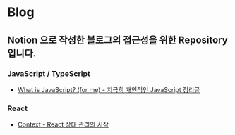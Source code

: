 # Blog

## Notion 으로 작성한 블로그의 접근성을 위한 Repository 입니다.

### JavaScript / TypeScript
- [What is JavaScript? (for me) - 지극히 개인적인 JavaScript 정리글](https://www.notion.so/What-is-JavaScript-for-me-50faa37ba28443029209f633d08b6fdf)

### React
- [Context - React 상태 관리의 시작](https://www.notion.so/Context-ed66884418df497ba69fb45466ae5c58)
